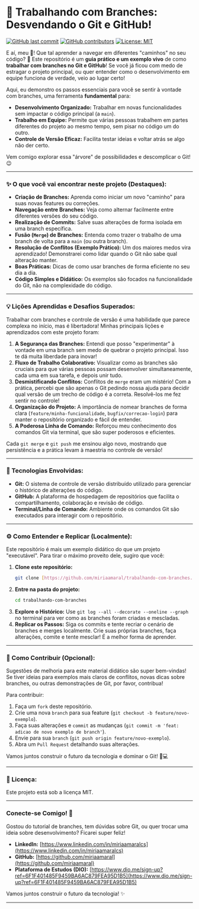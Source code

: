 # 🌳 Trabalhando com Branches: Desvendando o Git e GitHub!

[![GitHub last commit](https://img.shields.io/github/last-commit/miriaamaral/trabalhando-com-branches)](https://github.com/miriaamaral/trabalhando-com-branches/commits/main)
[![GitHub contributors](https://img.shields.io/github/contributors/miriaamaral/trabalhando-com-branches)](https://github.com/miriaamaral/trabalhando-com-branches/graphs/contributors)
[![License: MIT](https://img.shields.io/badge/License-MIT-yellow.svg)](https://opensource.org/licenses/MIT)

E aí, meu 🐙! Que tal aprender a navegar em diferentes "caminhos" no seu código? 🧭 Este repositório é um **guia prático e um exemplo vivo** de como **trabalhar com branches no Git e GitHub**! Se você já ficou com medo de estragar o projeto principal, ou quer entender como o desenvolvimento em equipe funciona de verdade, veio ao lugar certo!

Aqui, eu demonstro os passos essenciais para você se sentir à vontade com branches, uma ferramenta **fundamental** para:

* **Desenvolvimento Organizado:** Trabalhar em novas funcionalidades sem impactar o código principal (a `main`).
* **Trabalho em Equipe:** Permite que várias pessoas trabalhem em partes diferentes do projeto ao mesmo tempo, sem pisar no código um do outro.
* **Controle de Versão Eficaz:** Facilita testar ideias e voltar atrás se algo não der certo.

Vem comigo explorar essa "árvore" de possibilidades e descomplicar o Git! 😉

---

### **✨ O que você vai encontrar neste projeto (Destaques):**

* **Criação de Branches:** Aprenda como iniciar um novo "caminho" para suas novas features ou correções.
* **Navegação entre Branches:** Veja como alternar facilmente entre diferentes versões do seu código.
* **Realização de Commits:** Salve suas alterações de forma isolada em uma branch específica.
* **Fusão (`Merge`) de Branches:** Entenda como trazer o trabalho de uma branch de volta para a `main` (ou outra branch).
* **Resolução de Conflitos (Exemplo Prático):** Um dos maiores medos vira aprendizado! Demonstrarei como lidar quando o Git não sabe qual alteração manter.
* **Boas Práticas:** Dicas de como usar branches de forma eficiente no seu dia a dia.
* **Código Simples e Didático:** Os exemplos são focados na funcionalidade do Git, não na complexidade do código.

---

### **💡 Lições Aprendidas e Desafios Superados:**

Trabalhar com branches e controle de versão é uma habilidade que parece complexa no início, mas é libertadora! Minhas principais lições e aprendizados com este projeto foram:

1.  **A Segurança das Branches:** Entendi que posso "experimentar" à vontade em uma branch sem medo de quebrar o projeto principal. Isso te dá muita liberdade para inovar!
2.  **Fluxo de Trabalho Colaborativo:** Visualizar como as branches são cruciais para que várias pessoas possam desenvolver simultaneamente, cada uma em sua tarefa, e depois unir tudo.
3.  **Desmistificando Conflitos:** Conflitos de `merge` eram um mistério! Com a prática, percebi que são apenas o Git pedindo nossa ajuda para decidir qual versão de um trecho de código é a correta. Resolvê-los me fez sentir no controle!
4.  **Organização do Projeto:** A importância de nomear branches de forma clara (`feature/minha-funcionalidade`, `bugfix/correcao-login`) para manter o repositório organizado e fácil de entender.
5.  **A Poderosa Linha de Comando:** Reforçou meu conhecimento dos comandos Git via terminal, que são super poderosos e eficientes.

Cada `git merge` e `git push` me ensinou algo novo, mostrando que persistência e a prática levam à maestria no controle de versão!

---

### **🚀 Tecnologias Envolvidas:**

* **Git:** O sistema de controle de versão distribuído utilizado para gerenciar o histórico de alterações do código.
* **GitHub:** A plataforma de hospedagem de repositórios que facilita o compartilhamento, colaboração e revisão de código.
* **Terminal/Linha de Comando:** Ambiente onde os comandos Git são executados para interagir com o repositório.

---

### **⚙️ Como Entender e Replicar (Localmente):**

Este repositório é mais um exemplo didático do que um projeto "executável". Para tirar o máximo proveito dele, sugiro que você:

1.  **Clone este repositório:**
    ```bash
    git clone [https://github.com/miriaamaral/trabalhando-com-branches.git](https://github.com/miriaamaral/trabalhando-com-branches.git)
    ```
2.  **Entre na pasta do projeto:**
    ```bash
    cd trabalhando-com-branches
    ```
3.  **Explore o Histórico:** Use `git log --all --decorate --oneline --graph` no terminal para ver como as branches foram criadas e mescladas.
4.  **Replicar os Passos:** Siga os commits e tente recriar o cenário de branches e merges localmente. Crie suas próprias branches, faça alterações, comite e tente mesclar! É a melhor forma de aprender.

---

### **🤝 Como Contribuir (Opcional):**

Sugestões de melhoria para este material didático são super bem-vindas! Se tiver ideias para exemplos mais claros de conflitos, novas dicas sobre branches, ou outras demonstrações de Git, por favor, contribua!

Para contribuir:

1.  Faça um `fork` deste repositório.
2.  Crie uma nova `branch` para sua feature (`git checkout -b feature/novo-exemplo`).
3.  Faça suas alterações e `commit` as mudanças (`git commit -m 'feat: adicao de novo exemplo de branch'`).
4.  Envie para sua `branch` (`git push origin feature/novo-exemplo`).
5.  Abra um `Pull Request` detalhando suas alterações.

Vamos juntos construir o futuro da tecnologia e dominar o Git! 🚀💻

---

### **📝 Licença:**

Este projeto está sob a licença MIT.

---

### **Conecte-se Comigo! 👋**

Gostou do tutorial de branches, tem dúvidas sobre Git, ou quer trocar uma ideia sobre desenvolvimento? Ficarei super feliz!

* **LinkedIn:** [https://www.linkedin.com/in/miriaamaralcs](https://www.linkedin.com/in/miriaamaralcs)
* **GitHub:** [https://github.com/miriaamaral](https://github.com/miriaamaral)
* **Plataforma de Estudos (DIO):** [https://www.dio.me/sign-up?ref=6F1F401485F9459BA6AC879FEA95D1B5](https://www.dio.me/sign-up?ref=6F1F401485F9459BA6AC879FEA95D1B5)

Vamos juntos construir o futuro da tecnologia! ✨

---
